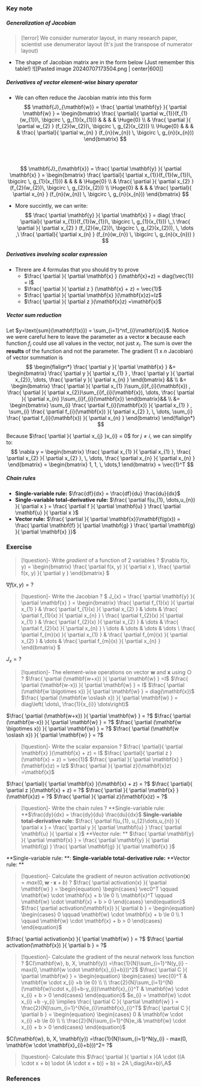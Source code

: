 ### Key note
##### Generalization of Jacobian
>[!error] We consider numerator layout, in many research paper, scientist use denumerator layout (It's just the transpose of numerator layout)
- The shape of Jacobian matrix are in the form below (Just remember this table!)
![[Pasted image 20240707173504.png | center|600]]


##### Derivatives of vector element-wise binary operator
- We can often reduce the Jacobian matrix into this form
$$
\mathbf{J}_{\mathbf{w}} = \frac{ \partial \mathbf{y} }{ \partial \mathbf{w} } = \begin{bmatrix}
\frac{ \partial}{ \partial w_{1}}(f_{1}(w_{1})\, \bigcirc \, g_{1}(x_{1}))  &  &  &  &   \Huge{0} \\
 &  \frac{ \partial }{ \partial w_{2} } (f_{2}(w_{2})\, \bigcirc \, g_{2}(x_{2}))  \\
\Huge{0}  &  &  &  &  \frac{ \partial}{ \partial w_{n} } (f_{n}(w_{n}) \, \bigcirc \, g_{n}(x_{n}))
\end{bmatrix}  
$$

</br>
</br>

$$
\mathbf{J}_{\mathbf{x}} = \frac{ \partial \mathbf{y} }{ \partial \mathbf{x} } = \begin{bmatrix}
\frac{ \partial}{ \partial x_{1}}(f_{1}(w_{1})\, \bigcirc \, g_{1}(x_{1}))  &  &  &  &   \Huge{0} \\
 &  \frac{ \partial }{ \partial x_{2} } (f_{2}(w_{2})\, \bigcirc \, g_{2}(x_{2}))  \\
\Huge{0}  &  &  &  &  \frac{ \partial}{ \partial x_{n} } (f_{n}(w_{n}) \, \bigcirc \, g_{n}(x_{n}))
\end{bmatrix}  
$$
- More succintly, we can write:
$$
\frac{ \partial \mathbf{y} }{ \partial \mathbf{x} } = diag(
\frac{ \partial}{ \partial x_{1}}(f_{1}(w_{1})\, \bigcirc \, g_{1}(x_{1})) \,,\
\frac{ \partial }{ \partial x_{2} } (f_{2}(w_{2})\, \bigcirc \, g_{2}(x_{2})), \, \dots ,\
\frac{ \partial}{ \partial x_{n} } (f_{n}(w_{n}) \, \bigcirc \, g_{n}(x_{n}))
)
$$

##### Derivatives involving scalar expression 
- Threre are 4 formulas that you should try to prove
	- $\frac{ \partial  }{ \partial \mathbf{x} } (\mathbf{x}+z) = diag(\vec{1}) = I$
	- $\frac{ \partial  }{ \partial z } (\mathbf{x} + z) = \vec{1}$
	- $\frac{ \partial  }{ \partial \mathbf{x} }(\mathbf{x}z)=Iz$
	- $\frac{ \partial }{ \partial z }(\mathbf{x}z) =\mathbf{x}$

##### Vector sum reduction 
Let $y=\text{sum}(\mathbf{f(x)}) = \sum_{i=1}^nf_{i}\mathbf{(x)}$. Notice we were careful here to leave the parameter as a vector $\mathbf{x}$ because each function $f_{i}$ could use all values in the vector, not just $x_{i}$. The sum is over the **results** of the function and not the parameter. The gradient (1 x $n$ Jacobian) of vector summation is
$$
\begin{flalign*}
\frac{ \partial y }{ \partial \mathbf{x} } &= \begin{bmatrix}
\frac{ \partial y }{ \partial x_{1} } , \frac{ \partial y }{ \partial x_{2}}, \dots, \frac{ \partial y }{ \partial x_{n} }  
\end{bmatrix} && \\ &= 
\begin{bmatrix}
\frac{ \partial  }{ \partial x_{1} }\sum_{i}f_{i}(\mathbf{x}) , \frac{ \partial  }{ \partial x_{2}}\sum_{i}f_{i}(\mathbf{x}), \dots, \frac{ \partial  }{ \partial x_{n} }\sum_{i}f_{i}(\mathbf{x})  
\end{bmatrix}&& \\ &=
\begin{bmatrix}
\sum_{i} \frac{ \partial f_{i}(\mathbf{x}) }{ \partial x_{1} } , \sum_{i} \frac{ \partial f_{i}(\mathbf{x}) }{ \partial x_{2} }, \, \dots, \sum_{i} \frac{ \partial f_{i}(\mathbf{x}) }{ \partial x_{n} }  
\end{bmatrix}
\end{flalign*}
$$

Because $\frac{ \partial }{ \partial x_{j} }x_{i} = 0$ for $j \neq i$, we can simplify to:
$$
\nabla y = \begin{bmatrix}
\frac{ \partial x_{1} }{ \partial x_{1} }, \frac{ \partial x_{2} }{ \partial x_{2} }, \, \dots, \frac{ \partial x_{n} }{ \partial x_{n} } \end{bmatrix} = \begin{bmatrix}
1, 1, \, \dots,1   
\end{bmatrix} = \vec{1}^T
$$

##### Chain rules
- **Single-variable rule:** $\frac{df}{dx} = \frac{df}{du} \frac{du}{dx}$
- **Single-variable total-derivative rule:** $\frac{ \partial f(u_{1}, \dots,u_{n}) }{ \partial x } = \frac{ \partial f }{ \partial \mathbf{u} } \frac{ \partial \mathbf{u} }{ \partial x }$
- **Vector rule:** $\frac{ \partial  }{ \partial \mathbf{x}}\mathbf{f(g(x)) = \frac{ \partial \mathbf{f} }{ \partial \mathbf{g} } \frac{ \partial \mathbf{g} }{ \partial \mathbf{x} }}$

### Exercise
>[!question]- Write *gradient* of a function of 2 variables
?
$\nabla f(x, y) = \begin{bmatrix}
\frac{ \partial f(x, y) }{ \partial x }, \frac{ \partial f(x, y) }{ \partial y }
\end{bmatrix}
$
<!--SR:!2024-08-05,3,250-->


$\nabla f(x, y) = ?$

>[!question]- Write the Jacobian
?
$
J_{x} = \frac{ \partial \mathbf{y} }{ \partial \mathbf{x} } = \begin{bmatrix}
\frac{ \partial f_{1}(x) }{ \partial x_{1} }  & \frac{ \partial f_{1}(x) }{ \partial x_{2} }   & \dots  & \frac{ \partial f_{1}(x) }{ \partial x_{n} } \\
\frac{ \partial f_{2}(x) }{ \partial x_{1} }  & \frac{ \partial f_{2}(x) }{ \partial x_{2} }   & \dots  & \frac{ \partial f_{2}(x) }{ \partial x_{n} } \\
  \dots   & \dots  & \dots & \dots
\\
\frac{ \partial f_{m}(x) }{ \partial x_{1} }  & \frac{ \partial f_{m}(x) }{ \partial x_{2} }  &  \dots  & \frac{ \partial f_{m}(x) }{ \partial x_{n} }
\end{bmatrix}
$
<!--SR:!2024-08-05,3,250-->

$J_{x} = ?$
>[!question]- The element-wise operations on vector $\mathbf{w}$ and $\mathbf{x}$ using $\bigcirc$
?
$\frac{ \partial (\mathbf{w+x}) }{ \partial \mathbf{w} } =I$
$\frac{ \partial (\mathbf{w-x}) }{ \partial \mathbf{w} } = I$
$\frac{ \partial (\mathbf{w \bigotimes x}) }{ \partial \mathbf{w} } = diag(\mathbf{x})$
$\frac{ \partial (\mathbf{w \oslash x}) }{ \partial \mathbf{w} } = diag\left( \dots\, \frac{1}{x_{i}} \dots\right)$
<!--SR:!2024-08-05,3,250-->

$\frac{ \partial (\mathbf{w+x}) }{ \partial \mathbf{w} } = ?$
$\frac{ \partial (\mathbf{w-x}) }{ \partial \mathbf{w} } = ?$
$\frac{ \partial (\mathbf{w \bigotimes x}) }{ \partial \mathbf{w} } = ?$
$\frac{ \partial (\mathbf{w \oslash x}) }{ \partial \mathbf{w} } = ?$

>[!question]- Write the scalar expansion
?
>$\frac{ \partial}{ \partial \mathbf{x} }(\mathbf{x} + z) = I$
>$\frac{ \partial}{ \partial z }(\mathbf{x} + z) = \vec{1}$
>$\frac{ \partial  }{ \partial \mathbf{x} }(\mathbf{x}z) = Iz$
>$\frac{ \partial  }{ \partial z}(\mathbf{x}z) =\mathbf{x}$
<!--SR:!2024-08-05,3,250-->

$\frac{ \partial}{ \partial \mathbf{x} }(\mathbf{x} + z) = ?$
$\frac{ \partial}{ \partial z }(\mathbf{x} + z) = ?$
$\frac{ \partial  }{ \partial \mathbf{x} }(\mathbf{x}z) = ?$
$\frac{ \partial  }{ \partial z}(\mathbf{x}z) = ?$

>[!question]- Write the chain rules
?
>**Single-variable rule: **$\frac{dy}{dx} = \frac{dy}{du} \frac{du}{dx}$
>**Single-variable total-derivative rule:** $\frac{ \partial f(u_{1}, u_{2}\dots,u_{n}) }{ \partial x } = \frac{ \partial y }{ \partial \mathbf{u} } \frac{ \partial \mathbf{u} }{ \partial x }$
>**Vector rule: ** $\frac{ \partial \mathbf{y} }{ \partial \mathbf{x} } = \frac{ \partial \mathbf{y} }{ \partial \mathbf{g} } \frac{ \partial \mathbf{g} }{ \partial \mathbf{x} }$
<!--SR:!2024-08-05,3,250-->

**Single-variable rule: **:
**Single-variable total-derivative rule:**
**Vector rule: **

>[!question]- Calculate the gradient of neuron activation $activation(\mathbf{x}) = max(0, \mathbf{w \cdot x} + b)$
?
> $\frac{ \partial activation(x) }{ \partial \mathbf{w} } =  \begin{equation}
\begin{cases}
\vec0^T \qquad \mathbf{w} \cdot \mathbf{x} + b \le 0 \\
\mathbf{x}^T \qquad \mathbf{w} \cdot \mathbf{x} + b > 0
\end{cases}
\end{equation}$
> $\frac{ \partial activation(\mathbf{x}) }{ \partial b } = \begin{equation}
\begin{cases}
0 \qquad \mathbf{w} \cdot \mathbf{x} + b \le 0 \\
1 \qquad \mathbf{w} \cdot \mathbf{x} + b > 0
\end{cases}
\end{equation}$
<!--SR:!2024-08-05,3,250-->

$\frac{ \partial activation(x) }{ \partial \mathbf{w} } = ?$
$\frac{ \partial activation(\mathbf{x}) }{ \partial b } = ?$


>[!question]- Calculate the gradient of the neural network loss function
?
> $C(\mathbf{w}, b, X, \mathbf{y}) =\frac{1}{N}\sum_{i=1}^N(y_{i} - max(0, \mathbf{w \cdot \mathbf{x}_{i}+b}))^2$
> $\frac{ \partial C }{ \partial \mathbf{w} } = \begin{equation}
\begin{cases}
\vec{0}^T & \mathbf{w \cdot x_{i} +b \le 0} \\ \\
\frac{2}{N}\sum_{i=1}^{N} (\mathbf{w}\cdot x_{i}+b-y_{i})\mathbf{x}_{i}^T  &  \mathbf{w} \cdot x_{i} + b > 0
\end{cases}
\end{equation}$
>$e_{i} = \mathbf{w} \cdot x_{i} +b -y_{i} \implies \frac{ \partial C }{ \partial \mathbf{w} } = \frac{2}{N}\sum_{i=1}^{N}e_{i}\mathbf{x}_{i}^T$
> $\frac{ \partial C }{ \partial b } = \begin{equation}
\begin{cases}
0 & \mathbf{w \cdot x_{i} +b \le 0} \\ \\
\frac{2}{N}\sum_{i=1}^{N}e_i&  \mathbf{w} \cdot x_{i} + b > 0
\end{cases}
\end{equation}$
<!--SR:!2024-08-05,3,250-->

$C(\mathbf{w}, b, X, \mathbf{y}) =\frac{1}{N}\sum_{i=1}^N(y_{i} - max(0, \mathbf{w \cdot \mathbf{x}_{i}+b}))^2= ?$


>[!question]- Calculate this $\frac{ \partial  }{ \partial x }(A \cdot ((A \cdot x + b) \odot (A \cdot x + b)) + b) = 2A \,diag(Ax+b)\,A$

### References